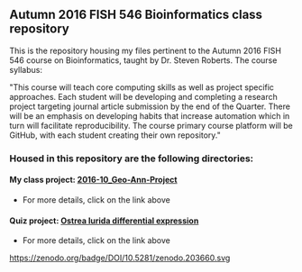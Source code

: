 ## Autumn 2016 FISH 546 Bioinformatics class repository  

This is the repository housing my files pertinent to the Autumn 2016 FISH 546 course on Bioinformatics, taught by Dr. Steven Roberts.  The course syllabus:   

  "This course will teach core computing skills as well as project specific approaches. Each student will be developing and completing a research project targeting journal article submission by the end of the Quarter. There will be an emphasis on developing habits that increase automation which in turn will facilitate reproducibility. The course primary course platform will be GitHub, with each student creating their own repository."  
  
### Housed in this repository are the following directories:  
#### My class project: [2016-10_Geo-Ann-Project](https://github.com/laurahspencer/546-Bioinformatics/tree/master/2016-10_Geo-Ann-Project) 
  * For more details, click on the link above
  
#### Quiz project: [Ostrea lurida differential expression](https://github.com/laurahspencer/546-Bioinformatics/tree/master/Ostrea-Methylation)
  * For more details, click on the link above

https://zenodo.org/badge/DOI/10.5281/zenodo.203660.svg
